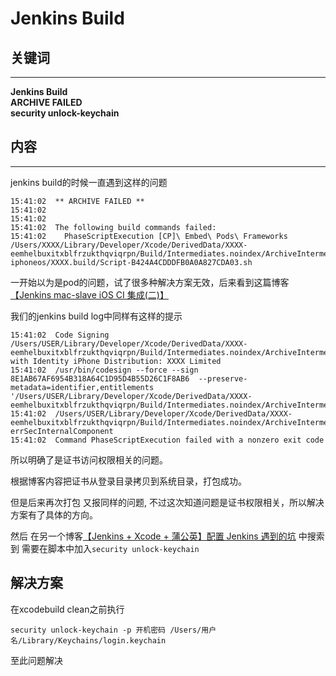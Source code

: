 # Jenkins Build

## 关键词 
---------
**Jenkins Build**   
**ARCHIVE FAILED**  
**security unlock-keychain**


## 内容
---------
jenkins build的时候一直遇到这样的问题
```
15:41:02  ** ARCHIVE FAILED **
15:41:02  
15:41:02  
15:41:02  The following build commands failed:
15:41:02  	PhaseScriptExecution [CP]\ Embed\ Pods\ Frameworks /Users/XXXX/Library/Developer/Xcode/DerivedData/XXXX-eemhelbuxitxblfrzukthqviqrpn/Build/Intermediates.noindex/ArchiveIntermediates/ReleaseInt/IntermediateBuildFilesPath/XXXX.build/ReleaseInt-iphoneos/XXXX.build/Script-B424A4CDDDFB0A0A827CDA03.sh
```

一开始以为是pod的问题，试了很多种解决方案无效，后来看到这篇博客 [【Jenkins mac-slave iOS CI 集成(二)】](https://www.jianshu.com/p/0cca1befa847)

我们的jenkins build log中同样有这样的提示
```
15:41:02  Code Signing /Users/USER/Library/Developer/Xcode/DerivedData/XXXX-eemhelbuxitxblfrzukthqviqrpn/Build/Intermediates.noindex/ArchiveIntermediates/ReleaseInt/InstallationBuildProductsLocation/Applications/XXXX.app/Frameworks/AFNetworking.framework with Identity iPhone Distribution: XXXX Limited
15:41:02  /usr/bin/codesign --force --sign 8E1AB67AF6954B318A64C1D95D4B55D26C1F8AB6  --preserve-metadata=identifier,entitlements '/Users/USER/Library/Developer/Xcode/DerivedData/XXXX-eemhelbuxitxblfrzukthqviqrpn/Build/Intermediates.noindex/ArchiveIntermediates/ReleaseInt/InstallationBuildProductsLocation/Applications/XXXX.app/Frameworks/AFNetworking.framework'
15:41:02  /Users/USER/Library/Developer/Xcode/DerivedData/XXXX-eemhelbuxitxblfrzukthqviqrpn/Build/Intermediates.noindex/ArchiveIntermediates/ReleaseInt/InstallationBuildProductsLocation/Applications/XXXX.app/Frameworks/AFNetworking.framework: errSecInternalComponent
15:41:02  Command PhaseScriptExecution failed with a nonzero exit code
```
所以明确了是证书访问权限相关的问题。

根据博客内容把证书从登录目录拷贝到系统目录，打包成功。

但是后来再次打包 又报同样的问题, 不过这次知道问题是证书权限相关，所以解决方案有了具体的方向。

然后 在另一个博客[【Jenkins + Xcode + 蒲公英】配置 Jenkins 遇到的坑](https://www.jianshu.com/p/3e0b27d0a389) 中搜索到 需要在脚本中加入```security unlock-keychain``` 

## 解决方案

在xcodebuild clean之前执行

```security unlock-keychain -p 开机密码 /Users/用户名/Library/Keychains/login.keychain```


至此问题解决